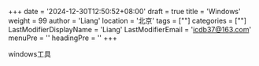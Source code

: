 +++
date = '2024-12-30T12:50:52+08:00'
draft = true
title = 'Windows'
weight = 99
author = 'Liang'
location = '北京'
tags = [""]
categories = [""]
LastModifierDisplayName = 'Liang'
LastModifierEmail = 'icdb37@163.com'
menuPre = ''
headingPre = ''
+++

windows工具